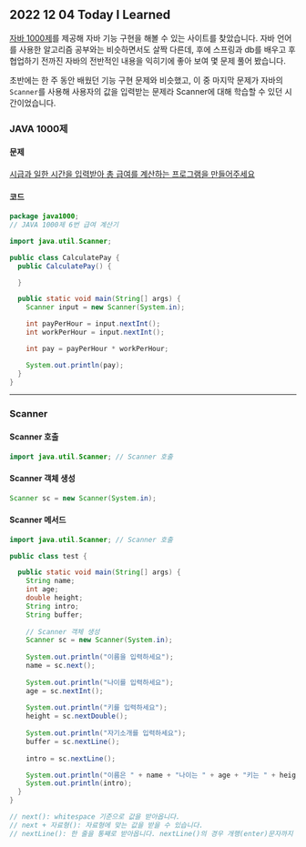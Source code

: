 ## 2022 12 04 Today I Learned

[자바 1000제](https://cloudstudying.kr/)를 제공해 자바 기능 구현을 해볼 수 있는 사이트를 찾았습니다. 자바 언어를 사용한 알고리즘 공부와는 비슷하면서도 살짝 다른데,
후에 스프링과 db를 배우고 후 협업하기 전까진 자바의 전반적인 내용을 익히기에 좋아 보여 몇 문제 풀어 봤습니다.

초반에는 한 주 동안 배웠던 기능 구현 문제와 비슷했고, 이 중 마지막 문제가 자바의 <code>Scanner</code>를 사용해 사용자의 값을 입력받는 문제라 Scanner에 대해 학습할 수 있던 시간이었습니다.

### JAVA 1000제

#### 문제

[시급과 일한 시간을 입력받아 총 급여를 계산하는 프로그램을 만들어주세요](https://cloudstudying.kr/studies/55)

#### 코드

```java
package java1000;
// JAVA 1000제 6번 급여 계산기

import java.util.Scanner; 

public class CalculatePay {
  public CalculatePay() {

  }

  public static void main(String[] args) {
    Scanner input = new Scanner(System.in);

    int payPerHour = input.nextInt();
    int workPerHour = input.nextInt();

    int pay = payPerHour * workPerHour;

    System.out.println(pay);
  }
}
```

---

### Scanner

#### Scanner 호출
```java
import java.util.Scanner; // Scanner 호출
```

#### Scanner 객체 생성
```java
Scanner sc = new Scanner(System.in);
```

#### Scanner 메서드

```java
import java.util.Scanner; // Scanner 호출

public class test {

  public static void main(String[] args) {
    String name;
    int age;
    double height;
    String intro;
    String buffer;
    
    // Scanner 객체 생성
    Scanner sc = new Scanner(System.in);
    
    System.out.println("이름을 입력하세요");
    name = sc.next();
    
    System.out.println("나이를 입력하세요");
    age = sc.nextInt();
    
    System.out.println("키를 입력하세요");
    height = sc.nextDouble();
    
    System.out.println("자기소개를 입력하세요");
    buffer = sc.nextLine();
    
    intro = sc.nextLine();

    System.out.println("이름은 " + name + "나이는 " + age + "키는 " + height + "입니다.");
    System.out.println(intro);
  }
}

// next(): whitespace 기준으로 값을 받아옵니다.
// next + 자료형(): 자료형에 맞는 값을 받을 수 있습니다.
// nextLine(): 한 줄을 통째로 받아옵니다. nextLine()의 경우 개행(enter)문자까지 받아오기 때문에 변수에 한 번 더 담아주는 등의 방법이 필요합니다.
```
